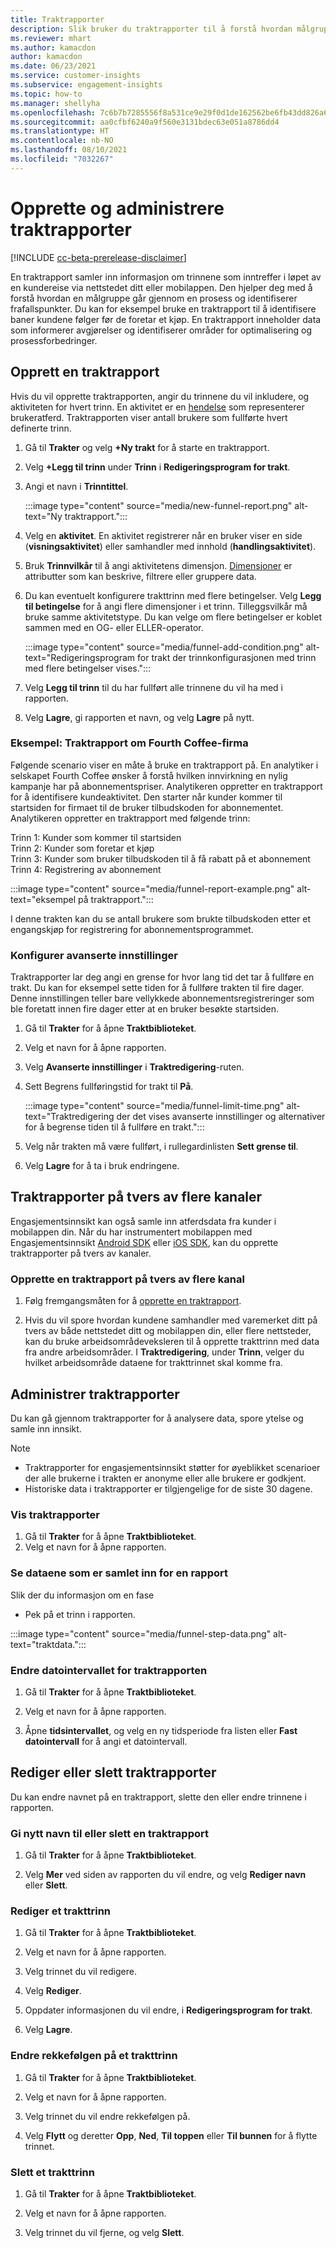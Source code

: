 ```yaml
---
title: Traktrapporter
description: Slik bruker du traktrapporter til å forstå hvordan målgrupper tar avgjørelser.
ms.reviewer: mhart
ms.author: kamacdon
author: kamacdon
ms.date: 06/23/2021
ms.service: customer-insights
ms.subservice: engagement-insights
ms.topic: how-to
ms.manager: shellyha
ms.openlocfilehash: 7c6b7b7285556f8a531ce9e29f0d1de162562be6fb43dd826a65fd9e00d87b30
ms.sourcegitcommit: aa0cfbf6240a9f560e3131bdec63e051a8786dd4
ms.translationtype: HT
ms.contentlocale: nb-NO
ms.lasthandoff: 08/10/2021
ms.locfileid: "7032267"
---
```

# <a name="create-and-manage-funnel-reports"></a>Opprette og administrere traktrapporter

[!INCLUDE [cc-beta-prerelease-disclaimer](includes/cc-beta-prerelease-disclaimer.md)]

En traktrapport samler inn informasjon om trinnene som inntreffer i løpet av en kundereise via nettstedet ditt eller mobilappen. Den hjelper deg med å forstå hvordan en målgruppe går gjennom en prosess og identifiserer frafallspunkter. Du kan for eksempel bruke en traktrapport til å identifisere baner kundene følger før de foretar et kjøp. En traktrapport inneholder data som informerer avgjørelser og identifiserer områder for optimalisering og prosessforbedringer.

## <a name="create-a-funnel-report"></a>Opprett en traktrapport

Hvis du vil opprette traktrapporten, angir du trinnene du vil inkludere, og aktiviteten for hvert trinn. En aktivitet er en [hendelse](glossary.md) som representerer brukeratferd. Traktrapporten viser antall brukere som fullførte hvert definerte trinn. 

1. Gå til **Trakter** og velg **+Ny trakt** for å starte en traktrapport.

1. Velg **+Legg til trinn** under **Trinn** i **Redigeringsprogram for trakt**. 

1. Angi et navn i **Trinntittel**.

   :::image type="content" source="media/new-funnel-report.png" alt-text="Ny traktrapport.":::

1. Velg en **aktivitet**. En aktivitet registrerer når en bruker viser en side (**visningsaktivitet**) eller samhandler med innhold (**handlingsaktivitet**).

1. Bruk **Trinnvilkår** til å angi aktivitetens dimensjon. [Dimensjoner](dimensions.md) er attributter som kan beskrive, filtrere eller gruppere data.

1. Du kan eventuelt konfigurere trakttrinn med flere betingelser. Velg **Legg til betingelse** for å angi flere dimensjoner i et trinn. Tilleggsvilkår må bruke samme aktivitetstype. Du kan velge om flere betingelser er koblet sammen med en OG- eller ELLER-operator.

   :::image type="content" source="media/funnel-add-condition.png" alt-text="Redigeringsprogram for trakt der trinnkonfigurasjonen med trinn med flere betingelser vises.":::

1. Velg **Legg til trinn** til du har fullført alle trinnene du vil ha med i rapporten.

1. Velg **Lagre**, gi rapporten et navn, og velg **Lagre** på nytt. 

### <a name="example-fourth-coffee-company-funnel-report"></a>Eksempel: Traktrapport om Fourth Coffee-firma

Følgende scenario viser en måte å bruke en traktrapport på. En analytiker i selskapet Fourth Coffee ønsker å forstå hvilken innvirkning en nylig kampanje har på abonnementspriser. Analytikeren oppretter en traktrapport for å identifisere kundeaktivitet. Den starter når kunder kommer til startsiden for firmaet til de bruker tilbudskoden for abonnementet. Analytikeren oppretter en traktrapport med følgende trinn:

Trinn 1: Kunder som kommer til startsiden   
Trinn 2: Kunder som foretar et kjøp   
Trinn 3: Kunder som bruker tilbudskoden til å få rabatt på et abonnement   
Trinn 4: Registrering av abonnement   

:::image type="content" source="media/funnel-report-example.png" alt-text="eksempel på traktrapport.":::
  
I denne trakten kan du se antall brukere som brukte tilbudskoden etter et engangskjøp for registrering for abonnementsprogrammet.

### <a name="configure-advanced-settings"></a>Konfigurer avanserte innstillinger 

Traktrapporter lar deg angi en grense for hvor lang tid det tar å fullføre en trakt. Du kan for eksempel sette tiden for å fullføre trakten til fire dager. Denne innstillingen teller bare vellykkede abonnementsregistreringer som ble foretatt innen fire dager etter at en bruker besøkte startsiden.

1. Gå til **Trakter** for å åpne **Traktbiblioteket**.

1. Velg et navn for å åpne rapporten. 

1. Velg **Avanserte innstillinger** i **Traktredigering**-ruten. 

1. Sett Begrens fullføringstid for trakt til **På**.

   :::image type="content" source="media/funnel-limit-time.png" alt-text="Traktredigering der det vises avanserte innstillinger og alternativer for å begrense tiden til å fullføre en trakt.":::

1. Velg når trakten må være fullført, i rullegardinlisten **Sett grense til**.

1. Velg **Lagre** for å ta i bruk endringene.


## <a name="cross-channel-funnel-reports"></a>Traktrapporter på tvers av flere kanaler 

Engasjementsinnsikt kan også samle inn atferdsdata fra kunder i mobilappen din. Når du har instrumentert mobilappen med Engasjementsinnsikt [Android SDK](get-started-android.md) eller [iOS SDK](get-started-ios.md), kan du opprette traktrapporter på tvers av kanaler. 

### <a name="create-a-cross-channel-funnel-report"></a>Opprette en traktrapport på tvers av flere kanal 

1. Følg fremgangsmåten for å [opprette en traktrapport](#create-a-funnel-report).    

1. Hvis du vil spore hvordan kundene samhandler med varemerket ditt på tvers av både nettstedet ditt og mobilappen din, eller flere nettsteder, kan du bruke arbeidsområdeveksleren til å opprette trakttrinn med data fra andre arbeidsområder. I **Traktredigering**, under **Trinn**, velger du hvilket arbeidsområde dataene for trakttrinnet skal komme fra.

## <a name="manage-funnel-reports"></a>Administrer traktrapporter

Du kan gå gjennom traktrapporter for å analysere data, spore ytelse og samle inn innsikt.

> [!NOTE]
> - Traktrapporter for engasjementsinnsikt støtter for øyeblikket scenarioer der alle brukerne i trakten er anonyme eller alle brukere er godkjent. 
> - Historiske data i traktrapporter er tilgjengelige for de siste 30 dagene.

### <a name="view-funnel-reports"></a>Vis traktrapporter

1. Gå til **Trakter** for å åpne **Traktbiblioteket**.
1. Velg et navn for å åpne rapporten.    

### <a name="see-the-data-collected-for-a-report"></a>Se dataene som er samlet inn for en rapport   

Slik der du informasjon om en fase

- Pek på et trinn i rapporten.

:::image type="content" source="media/funnel-step-data.png" alt-text="traktdata.":::

### <a name="change-the-date-range-for-the-funnel-report"></a>Endre datointervallet for traktrapporten

1. Gå til **Trakter** for å åpne **Traktbiblioteket**.

1. Velg et navn for å åpne rapporten.

1. Åpne **tidsintervallet**, og velg en ny tidsperiode fra listen eller **Fast datointervall** for å angi et datointervall.

## <a name="edit-or-delete-funnel-reports"></a>Rediger eller slett traktrapporter

Du kan endre navnet på en traktrapport, slette den eller endre trinnene i rapporten.

### <a name="rename-or-delete-a-funnel-report"></a>Gi nytt navn til eller slett en traktrapport

1. Gå til **Trakter** for å åpne **Traktbiblioteket**. 

1. Velg **Mer** ved siden av rapporten du vil endre, og velg **Rediger navn** eller **Slett**.

### <a name="edit-a-funnel-step"></a>Rediger et trakttrinn  

1. Gå til **Trakter** for å åpne **Traktbiblioteket**. 

1. Velg et navn for å åpne rapporten.

1. Velg trinnet du vil redigere.

1. Velg **Rediger**.

1. Oppdater informasjonen du vil endre, i **Redigeringsprogram for trakt**.  

1. Velg **Lagre**.

### <a name="reorder-a-funnel-step"></a>Endre rekkefølgen på et trakttrinn

1. Gå til **Trakter** for å åpne **Traktbiblioteket**. 

1. Velg et navn for å åpne rapporten.

1. Velg trinnet du vil endre rekkefølgen på.

1. Velg **Flytt** og deretter **Opp**, **Ned**, **Til toppen** eller **Til bunnen** for å flytte trinnet.

### <a name="delete-a-funnel-step"></a>Slett et trakttrinn

1. Gå til **Trakter** for å åpne **Traktbiblioteket**. 

1. Velg et navn for å åpne rapporten.

1. Velg trinnet du vil fjerne, og velg **Slett**.

